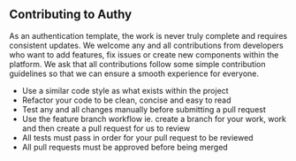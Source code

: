 ## Contributing to Authy
As an authentication template, the work is never truly complete and requires consistent updates. We welcome any and all contributions from developers who want to add features, fix issues or create new components within the platform. We ask that all contributions follow some simple contribution guidelines so that we can ensure a smooth experience for everyone.

- Use a similar code style as what exists within the project
- Refactor your code to be clean, concise and easy to read
- Test any and all changes manually before submitting a pull request
- Use the feature branch workflow ie. create a branch for your work, work and then create a pull request for us to review
- All tests must pass in order for your pull request to be reviewed
- All pull requests must be approved before being merged